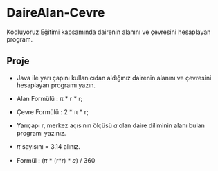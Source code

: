 # DaireAlan-Cevre
Kodluyoruz Eğitimi kapsamında dairenin alanını ve çevresini hesaplayan program.

## Proje
* Java ile yarı çapını kullanıcıdan aldığınız dairenin alanını ve çevresini hesaplayan programı yazın.
* Alan Formülü : π * r * r;
* Çevre Formülü : 2 * π * r;

* Yarıçapı r, merkez açısının ölçüsü 𝛼 olan daire diliminin alanı bulan programı yazınız.
* 𝜋 sayısını = 3.14 alınız.
* Formül : (𝜋 * (r*r) * 𝛼) / 360
